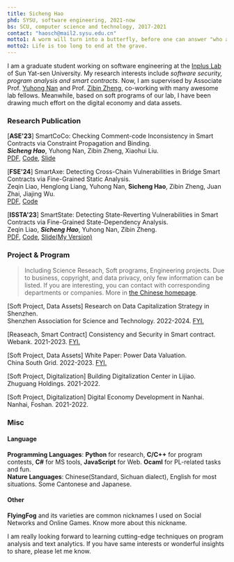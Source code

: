 ```yaml
---
title: Sicheng Hao
phd: SYSU, software engineering, 2021-now
bs: SCU, computer science and technology, 2017-2021
contact: "haosch@mail2.sysu.edu.cn"
motto1: A worm will turn into a butterfly, before one can answer "who am I".
motto2: Life is too long to end at the grave.
---
```


I am a graduate student working on software engineering at the [Inplus Lab](https://inpluslab.com/) of Sun Yat-sen University. My research interests include *software security, program analysis and smart contracts*. Now, I am  supervised by Associate Prof. [Yuhong Nan](https://nanyuhong.github.io/) and Prof. [Zibin Zheng](http://www.zibinzheng.com), co-working with many awesome lab fellows. Meanwhile, based on soft programs of our lab, I have been drawing much effort on the digital economy and data assets. 

### Research Publication

[**ASE'23**] SmartCoCo: Checking Comment-code Inconsistency in Smart Contracts via Constraint Propagation and Binding.   
***Sicheng Hao***, Yuhong Nan, Zibin Zheng, Xiaohui Liu.  
[PDF](https://ieeexplore.ieee.org/document/10298432/), [Code](https://github.com/FlyingFog/SmartCoCo), [Slide](./pdf/SmartCoCo%20Slide.pdf)


[**FSE'24**] SmartAxe: Detecting Cross-Chain Vulnerabilities in Bridge Smart Contracts via Fine-Grained Static Analysis.  
Zeqin Liao, Henglong Liang, Yuhong Nan, **Sicheng Hao**, Zibin Zheng, Juan Zhai, Jiajing Wu.  
[PDF](), [Code](https://github.com/InPlusLab/FSE24-SmartAxe)


[**ISSTA'23**] SmartState: Detecting State-Reverting Vulnerabilities in Smart Contracts via Fine-Grained State-Dependency Analysis.   
Zeqin Liao, ***Sicheng Hao***, Yuhong Nan, Zibin Zheng.  
[PDF](https://doi.org/10.1145/3597926.3598111), [Code](https://github.com/InPlusLab/SmartState), [Slide(My Version)](./pdf/SmartState%20Slide.pdf)


### Project & Program
> Including Science Reseach, Soft programs, Engineering projects. Due to business, copyright, and data privacy, only few information can be listed. If you are interesting, you can contact with corresponding departments or companies. More in [the Chinese homepage](./zh).

[Soft Project, Data Assets]  Research on Data Capitalization Strategy in Shenzhen.  
Shenzhen Association for Science and Technology. 2022-2024. [FYI.](https://baike.baidu.com/item/%E7%94%B5%E5%8A%9B%E6%95%B0%E6%8D%AE%E8%A6%81%E7%B4%A0%E4%BB%B7%E5%80%BC%E8%AF%84%E4%BC%B0%E7%99%BD%E7%9A%AE%E4%B9%A6/63038844?fr=ge_ala)

[Reaseach, Smart Contract] Consistency and Security in Smart contract.  
Webank. 2021-2023. [FYI.](https://cloud.tencent.com/developer/article/2194159)

[Soft Project, Data Assets]  White Paper: Power Data Valuation.    
China South Grid. 2022-2023. [FYI.](https://baike.baidu.com/item/%E7%94%B5%E5%8A%9B%E6%95%B0%E6%8D%AE%E8%A6%81%E7%B4%A0%E4%BB%B7%E5%80%BC%E8%AF%84%E4%BC%B0%E7%99%BD%E7%9A%AE%E4%B9%A6/63038844?fr=ge_ala)
 
[Soft Project, Digitalization] Building Digitalization Center in Lijiao.   
Zhuguang Holdings. 2021-2022.

[Soft Project, Digitalization] Digital Economy Development in Nanhai.   
Nanhai, Foshan. 2021-2022.


### Misc

#### Language
**Programming Languages**: **Python** for research, **C/C++** for program contests, **C#** for MS tools, **JavaScript** for Web. **Ocaml** for PL-related tasks and fun.          
**Nature Languages**: Chinese(Standard, Sichuan dialect), English for most situations. Some Cantonese and Japanese.


#### Other
**FlyingFog** and its varieties are common nicknames I used on Social Networks and Online Games. Know more about this nickname.

I am really looking forward to learning cutting-edge techniques on program analysis and text analytics. If you have same interests or wonderful insights to share, please let me know.